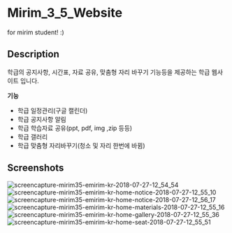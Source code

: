 # Mirim_3_5_Website

for mirim student! :)


Description
-------------------------------------
학급의 공지사항, 시간표, 자료 공유,
맞춤형 자리 바꾸기 기능등을 제공하는 학급 웹사이트 입니다.


**기능**

- 학급 일정관리(구글 캘린더)
- 학급 공지사항 알림
- 학급 학습자료 공유(ppt, pdf, img ,zip 등등)
- 학급 갤러리
- 학급 맞춤형 자리바꾸기(청소 및 자리 한번에 바뀜)


Screenshots
---------------------------------------

![screencapture-mirim35-emirim-kr-2018-07-27-12_54_54](https://user-images.githubusercontent.com/31758135/43301270-12189fb6-919f-11e8-9042-f700ec04c967.png)
![screencapture-mirim35-emirim-kr-home-notice-2018-07-27-12_55_10](https://user-images.githubusercontent.com/31758135/43301277-1bd2d38c-919f-11e8-842f-9a24e5c1668b.png)
![screencapture-mirim35-emirim-kr-home-notice-2018-07-27-12_56_17](https://user-images.githubusercontent.com/31758135/43301278-1f25571c-919f-11e8-9b5c-1906b51ab1ca.png)
![screencapture-mirim35-emirim-kr-home-materials-2018-07-27-12_55_16](https://user-images.githubusercontent.com/31758135/43301281-21d9efcc-919f-11e8-8ad9-1163439d1ea5.png)
![screencapture-mirim35-emirim-kr-home-gallery-2018-07-27-12_55_36](https://user-images.githubusercontent.com/31758135/43301282-23345a4c-919f-11e8-826d-0216f3fd6a9e.png)
![screencapture-mirim35-emirim-kr-home-seat-2018-07-27-12_55_51](https://user-images.githubusercontent.com/31758135/43301285-24ad4064-919f-11e8-9a40-18417317134b.png)















